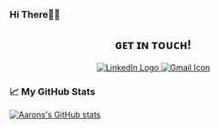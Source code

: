 ### Hi There👋🏽
<div align="center">
	
## ɢᴇᴛ ɪɴ ᴛᴏᴜᴄʜ!

<a href="https://www.linkedin.com/in/aaron-m-248198230/" title="LinkedIn"><img src="https://img.shields.io/badge/LinkedIn-0077B5?style=for-the-badge&logo=linkedin&logoColor=white"  alt="LinkedIn Logo"  />
  <a href="mailto:aaronmerchant123@gmail.com" title="Write me an email"><img src="https://img.shields.io/badge/Gmail-D14836?style=for-the-badge&logo=gmail&logoColor=white"  alt="Gmail Icon" /></a>


</div>
  
### &#x1f4c8; My GitHub Stats

[![Aarons's GitHub stats](https://github-readme-stats.vercel.app/api?username=CrazyA-aron&theme=calm)](https://github.com/anuraghazra/github-readme-stats)

